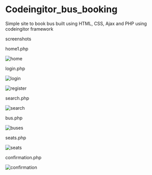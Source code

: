 # Codeingitor_bus_booking

Simple site to book bus built using HTML, CSS, Ajax and PHP using codeingitor framework

screenshots

home1.php

![home](https://github.com/jsfmj/Bus_booking/assets/68734739/aa2a2124-f0c0-4d3e-be5f-6eabd777a161)


login.php

![login](https://github.com/jsfmj/Bus_booking/assets/68734739/718ec3db-25a1-44aa-9c84-b173d30bb927)

![register](https://github.com/jsfmj/Bus_booking/assets/68734739/508fed13-1bb2-423d-8309-b00cea5fd8f2)


search.php

![search](https://github.com/jsfmj/Bus_booking/assets/68734739/36d51d46-ba89-4e4a-8bf7-7ac2ff00b2e7)


bus.php

![buses](https://github.com/jsfmj/Bus_booking/assets/68734739/c6f79c62-2339-48ca-90de-2192bf58b0b2)


seats.php

![seats](https://github.com/jsfmj/Bus_booking/assets/68734739/b354fd8d-5898-4e84-acda-12b27a4cf7e0)


confirmation.php

![confirmation](https://github.com/jsfmj/Bus_booking/assets/68734739/732a841f-05e0-4aa4-9dbb-a8c9a05a1c05)

